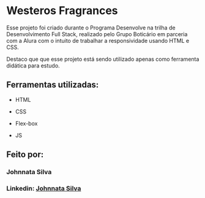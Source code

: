 # Westeros Fragrances

Esse projeto foi criado durante o Programa Desenvolve na trilha de Desenvolvimento Full Stack, realizado pelo Grupo Boticário em parceria com a Alura com o intuito de trabalhar a responsividade usando HTML e CSS.

Destaco que que esse projeto está sendo utilizado apenas como ferramenta didática para estudo.



## Ferramentas utilizadas:

* HTML

* CSS

* Flex-box

* JS

## Feito por:

### Johnnata Silva

### Linkedin: [Johnnata Silva](https://www.linkedin.com/in/johnnata-silva)
